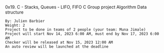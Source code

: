 0x19. C - Stacks, Queues - LIFO, FIFO
C Group project Algorithm Data structure

    By: Julien Barbier
    Weight: 2
    Project to be done in teams of 2 people (your team: Muna Jimale)
    Project will start Nov 14, 2023 6:00 AM, must end by Nov 17, 2023 6:00 AM
    Checker will be released at Nov 15, 2023 12:00 AM
    An auto review will be launched at the deadline
